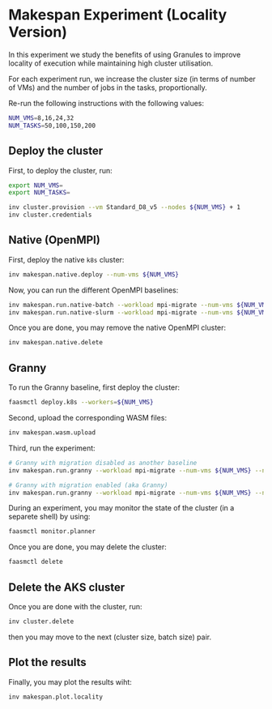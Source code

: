 # Makespan Experiment (Locality Version)

In this experiment we study the benefits of using Granules to improve locality
of execution while maintaining high cluster utilisation.

For each experiment run, we increase the cluster size (in terms of number of
VMs) and the number of jobs in the tasks, proportionally.

Re-run the following instructions with the following values:

```bash
NUM_VMS=8,16,24,32
NUM_TASKS=50,100,150,200
```

## Deploy the cluster

First, to deploy the cluster, run:

```bash
export NUM_VMS=
export NUM_TASKS=

inv cluster.provision --vm Standard_D8_v5 --nodes ${NUM_VMS} + 1
inv cluster.credentials
```

## Native (OpenMPI)

First, deploy the native `k8s` cluster:

```bash
inv makespan.native.deploy --num-vms ${NUM_VMS}
```

Now, you can run the different OpenMPI baselines:

```bash
inv makespan.run.native-batch --workload mpi-migrate --num-vms ${NUM_VMS} --num-tasks ${NUM_TASKS}
inv makespan.run.native-slurm --workload mpi-migrate --num-vms ${NUM_VMS} --num-tasks ${NUM_TASKS}
```

Once you are done, you may remove the native OpenMPI cluster:

```bash
inv makespan.native.delete
```

## Granny

To run the Granny baseline, first deploy the cluster:

```bash
faasmctl deploy.k8s --workers=${NUM_VMS}
```

Second, upload the corresponding WASM files:

```bash
inv makespan.wasm.upload
```

Third, run the experiment:

```bash
# Granny with migration disabled as another baseline
inv makespan.run.granny --workload mpi-migrate --num-vms ${NUM_VMS} --num-tasks ${NUM_TASKS}

# Granny with migration enabled (aka Granny)
inv makespan.run.granny --workload mpi-migrate --num-vms ${NUM_VMS} --num-tasks ${NUM_TASKS} --migrate
```

During an experiment, you may monitor the state of the cluster (in a separete
shell) by using:

```bash
faasmctl monitor.planner
```

Once you are done, you may delete the cluster:

```bash
faasmctl delete
```

## Delete the AKS cluster

Once you are done with the cluster, run:

```bash
inv cluster.delete
```

then you may move to the next (cluster size, batch size) pair.

## Plot the results

Finally, you may plot the results wiht:

```bash
inv makespan.plot.locality
```
